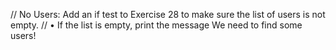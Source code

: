 // No Users: Add an if test to Exercise 28 to make sure the list of users is not empty.
// • If the list is empty, print the message We need to find some users!
